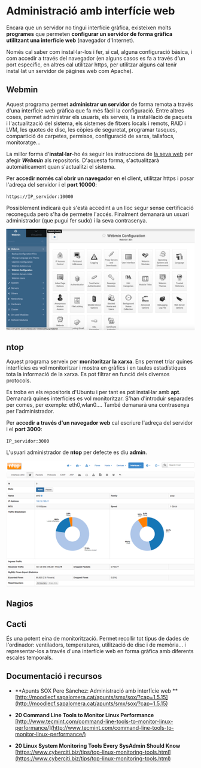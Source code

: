 # Administració amb interfície web

Encara que un servidor no tingui interfície gràfica, existeixen molts **programes** que permeten **configurar un servidor de forma gràfica utilitzant una interfície web** (navegador d'Internet).

Només cal saber com instal·lar-los i fer, si cal, alguna configuració bàsica, i com accedir a través del navegador (en alguns casos es fa a través d'un port específic, en altres cal utilitzar https, per utilitzar alguns cal tenir instal·lat un servidor de pàgines web com Apache).

## Webmin

Aquest programa permet **administrar un servidor** de forma remota a través d'una interfície web gràfica que fa més fàcil la configuració.
Entre altres coses, permet administrar els usuaris, els serveis, la instal·lació de paquets i l'actualització del sistema, els sistemes de fitxers locals i remots, RAID i LVM, les quotes de disc, les còpies de seguretat, programar tasques, compartició de carpetes, permisos, configuració de xarxa, tallafocs, monitoratge...

La millor forma d'**instal·lar**-ho és seguir les instruccions de [la seva web](http://www.webmin.com/deb.html) per afegir **_Webmin_** als repositoris. D'aquesta forma, s'actualitzarà automàticament quan s'actualitzi el sistema.

Per **accedir només cal obrir un navegador** en el client, utilitzar https i posar l'adreça del servidor i el **port 10000**:

`https://IP_servidor:10000`

Possiblement indicarà què s'està accedint a un lloc segur sense certificació reconeguda però s'ha de permetre l'accés.
Finalment demanarà un usuari administrador (que pugui fer sudo) i la seva contrasenya.

![](/assets/uf2-webmin.png)

## ntop

Aquest programa serveix per **monitoritzar la xarxa**. Ens permet triar quines interfícies es vol monitoritzar i mostra en gràfics i en taules estadístiques tota la informació de la xarxa. Es pot filtrar en funció dels diversos protocols.

Es troba en els repositoris d'Ubuntu i per tant es pot instal·lar amb **apt**.
Demanarà quines interfícies es vol monitoritzar. S'han d'introduir separades per comes, per exemple: eth0,wlan0....
També demanarà una contrasenya per l'administrador.

Per **accedir a través d'un navegador web** cal escriure l'adreça del servidor i el **port 3000**:

`IP_servidor:3000`

L'usuari administrador de **ntop** per defecte es diu **admin**.

![](/assets/uf2-ntop.png)

## Nagios

## Cacti
És una potent eina de monitorització. Permet recollir tot tipus de dades de l'ordinador: ventiladors, temperatures, utilització de disc i de memòria... i representar-los a través d'una interfície web en forma gràfica amb diferents escales temporals.

## Documentació i recursos

* **Apunts SOX Pere Sánchez: Administració amb interfície web **[http://moodlecf.sapalomera.cat/apunts/smx/sox/?cap=1.5.15](http://moodlecf.sapalomera.cat/apunts/smx/sox/?cap=1.5.15)

* **20 Command Line Tools to Monitor Linux Performance** [http://www.tecmint.com/command-line-tools-to-monitor-linux-performance/](http://www.tecmint.com/command-line-tools-to-monitor-linux-performance/)

* **20 Linux System Monitoring Tools Every SysAdmin Should Know** [https://www.cyberciti.biz/tips/top-linux-monitoring-tools.html](https://www.cyberciti.biz/tips/top-linux-monitoring-tools.html)